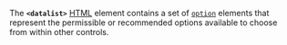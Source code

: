 The **`<datalist>`** [HTML](https://developer.mozilla.org/en-US/docs/Web/HTML) element contains a set of [`option`](option!) elements that represent the permissible or recommended options available to choose from within other controls.
